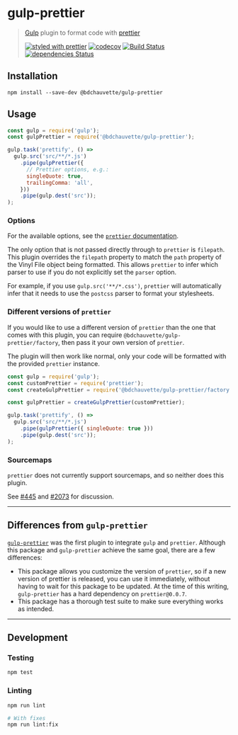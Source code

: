 # gulp-prettier

> [Gulp][] plugin to format code with [prettier][]
>
> [![styled with prettier](https://img.shields.io/badge/styled_with-prettier-ff69b4.svg)](https://github.com/prettier/prettier)
> [![codecov](https://codecov.io/gh/bdchauvette/gulp-prettier/branch/master/graph/badge.svg)](https://codecov.io/gh/bdchauvette/gulp-prettier)
> [![Build Status](https://travis-ci.org/bdchauvette/gulp-prettier.svg?branch=master)](https://travis-ci.org/bdchauvette/gulp-prettier)
> [![dependencies Status](https://david-dm.org/bdchauvette/gulp-prettier/status.svg)](https://david-dm.org/bdchauvette/gulp-prettier)

[Gulp]: http://gulpjs.com/
[prettier]: https://github.com/prettier/prettier

## Installation

```
npm install --save-dev @bdchauvette/gulp-prettier
```

## Usage

```js
const gulp = require('gulp');
const gulpPrettier = require('@bdchauvette/gulp-prettier');

gulp.task('prettify', () =>
  gulp.src('src/**/*.js')
    .pipe(gulpPrettier({
      // Prettier options, e.g.:
      singleQuote: true,
      trailingComma: 'all',
    }))
    .pipe(gulp.dest('src'));
);
```

### Options

For the available options, see the
[`prettier` documentation](https://github.com/prettier/prettier#options).

The only option that is not passed directly through to `prettier` is `filepath`.
This plugin overrides the `filepath` property to match the `path` property of
the Vinyl File object being formatted. This allows `prettier` to infer which
parser to use if you do not explicitly set the `parser` option.

For example, if you use `gulp.src('**/*.css')`, `prettier` will automatically
infer that it needs to use the `postcss` parser to format your stylesheets.

### Different versions of `prettier`

If you would like to use a different version of `prettier` than the one that
comes with this plugin, you can require `@bdchauvette/gulp-prettier/factory`,
then pass it your own version of `prettier`.

The plugin will then work like normal, only your code will be formatted with
the provided `prettier` instance.

```js
const gulp = require('gulp');
const customPrettier = require('prettier');
const createGulpPrettier = require('@bdchauvette/gulp-prettier/factory');

const gulpPrettier = createGulpPrettier(customPrettier);

gulp.task('prettify', () =>
  gulp.src('src/**/*.js')
    .pipe(gulpPrettier({ singleQuote: true }))
    .pipe(gulp.dest('src'));
);
```

### Sourcemaps

`prettier` does not currently support sourcemaps, and so neither does this
plugin.

See [#445][] and [#2073][] for discussion.

[#445]: https://github.com/prettier/prettier/issues/445
[#2073]: https://github.com/prettier/prettier/issues/2073

---

## Differences from `gulp-prettier`

[`gulp-prettier`][] was the first plugin to integrate `gulp` and `prettier`.
Although this package and `gulp-prettier` achieve the same goal, there are
a few differences:

  - This package allows you customize the version of `prettier`, so if
    a new version of prettier is released, you can use it immediately,
    without having to wait for this package to be updated. At the time of
    this writing, `gulp-prettier` has a hard dependency on `prettier@0.0.7`.
  - This package has a thorough test suite to make sure everything works as
    intended.

[`gulp-prettier`]: https://www.npmjs.com/package/gulp-prettier

---

## Development

### Testing

```sh
npm test
```

### Linting

```sh
npm run lint
```

```sh
# With fixes
npm run lint:fix
```
